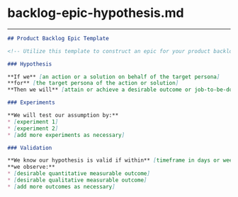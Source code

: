 # backlog-epic-hypothesis.md
<!-- 
## Description:
This template is crafted to facilitate the creation of epics for a product backlog, inspired partly by Tim Herbig's hypothesis framework. It provides a structured approach to articulate assumptions about new features, products, or services. By clearly outlining the action or solution for target beneficiaries, the expected outcomes, and the methodology for testing and validation, teams can better navigate the uncertainty inherent in product development.

## Usage Note:
Before using this template in a Generative AI session, ensure the session has been preloaded with context on:
    - The specific action or solution being proposed.
    - The target beneficiaries of this action or solution.
    - The expected desirable outcomes or jobs-to-be-done for the beneficiaries.
    - Ideas for potential experiments to test the hypothesis.
    - Criteria for validating the hypothesis, including both quantitative and qualitative measures.

## Instructions:
1. Confirm the session includes the necessary context as outlined above.
2. Use the following prompt to facilitate the creation of the epic hypothesis:

"Based on the context provided, please create an epic for the product backlog in the style of a Tim Herbig hypothesis using the following Epic Hypothesis Template, rendered as Markdown in a Code Block."

## Attribution:
Created by Dean Peters, March 14, 2024, inspired in part by Tim HErbig's Lean UX Hypothesis Statement.

## Licensing:
This document and its template are licensed under the MIT License. It permits free use, modification, and distribution, with proper attribution to the original creator.

Date: March 14, 2024
-->
---
```markdown
## Product Backlog Epic Template

<!-- Utilize this template to construct an epic for your product backlog, guided by Tim Herbig's hypothesis approach -->

### Hypothesis

**If we** [an action or a solution on behalf of the target persona]
**for** [the target persona of the action or solution]
**Then we will** [attain or achieve a desirable outcome or job-to-be-done for the target persona].

### Experiments

**We will test our assumption by:**
* [experiment 1]
* [experiment 2]
* [add more experiments as necessary]

### Validation

**We know our hypothesis is valid if within** [timeframe in days or weeks]
**we observe:**
* [desirable quantitative measurable outcome]
* [desirable qualitative measurable outcome]
* [add more outcomes as necessary]
